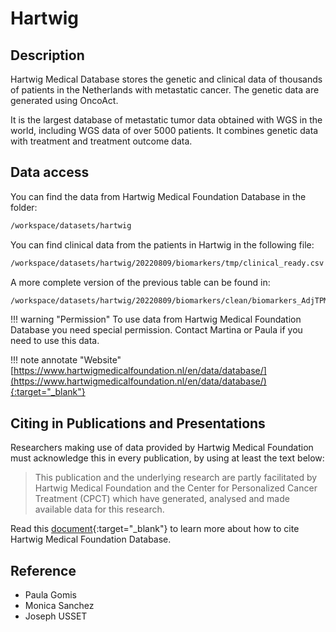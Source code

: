 # Hartwig

## Description
Hartwig Medical Database stores the genetic and clinical data of thousands of patients in the Netherlands with metastatic cancer. The genetic data are generated using OncoAct. 

It is the largest database of metastatic tumor data obtained with WGS in the world, including WGS data of over 5000 patients. It combines genetic data with treatment and treatment outcome data.  



## Data access
You can find the data from Hartwig Medical Foundation Database in the folder:
```bash 
/workspace/datasets/hartwig
```

You can find clinical data from the patients in Hartwig in the following file:
```bash 
/workspace/datasets/hartwig/20220809/biomarkers/tmp/clinical_ready.csv
```

A more complete version of the previous table can be found in:

```bash
/workspace/datasets/hartwig/20220809/biomarkers/clean/biomarkers_AdjTPM.csv
```


!!! warning "Permission"
	To use data from Hartwig Medical Foundation Database you need special permission. Contact Martina or Paula if you need to use this data. 
	
	
	
!!! note annotate "Website" 
	[https://www.hartwigmedicalfoundation.nl/en/data/database/](https://www.hartwigmedicalfoundation.nl/en/data/database/){:target="_blank"}

## Citing in Publications and Presentations
Researchers making use of data provided by Hartwig Medical Foundation must acknowledge this in every publication, by using at least the text below:

> This publication and the underlying research are partly facilitated by Hartwig Medical Foundation and the Center for Personalized Cancer Treatment (CPCT) which have generated, analysed and made available data for this research.

Read this [document](https://www.hartwigmedicalfoundation.nl/wp-content/uploads/2022/01/Publication-Policy-Annex-IV-License-Agreement-EN.pdf){:target="_blank"} to learn more about how to cite Hartwig Medical Foundation Database.


## Reference
- Paula Gomis
- Monica Sanchez
- Joseph USSET


